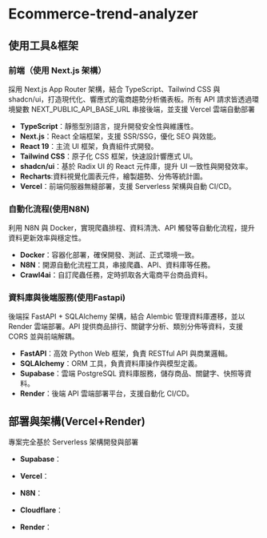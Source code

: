 # Ecommerce-trend-analyzer
## 使用工具&框架
### 前端（使用 Next.js 架構）
採用 Next.js App Router 架構，結合 TypeScript、Tailwind CSS 與 shadcn/ui，打造現代化、響應式的電商趨勢分析儀表板。所有 API 請求皆透過環境變數 NEXT_PUBLIC_API_BASE_URL 串接後端，並支援 Vercel 雲端自動部署
- **TypeScript**：靜態型別語言，提升開發安全性與維護性。
- **Next.js**：React 全端框架，支援 SSR/SSG，優化 SEO 與效能。
- **React 19**：主流 UI 框架，負責組件式開發。
- **Tailwind CSS**：原子化 CSS 框架，快速設計響應式 UI。
- **shadcn/ui**：基於 Radix UI 的 React 元件庫，提升 UI 一致性與開發效率。
- **Recharts**:資料視覺化圖表元件，繪製趨勢、分佈等統計圖。
- **Vercel**：前端伺服器無縫部署，支援 Serverless 架構與自動 CI/CD。
### 自動化流程(使用N8N)
利用 N8N 與 Docker，實現爬蟲排程、資料清洗、API 觸發等自動化流程，提升資料更新效率與穩定性。
- **Docker**：容器化部署，確保開發、測試、正式環境一致。
- **N8N**：開源自動化流程工具，串接爬蟲、API、資料庫等任務。
- **Crawl4ai**：自訂爬蟲任務，定時抓取各大電商平台商品資料。
### 資料庫與後端服務(使用Fastapi)
後端採 FastAPI + SQLAlchemy 架構，結合 Alembic 管理資料庫遷移，並以 Render 雲端部署。API 提供商品排行、關鍵字分析、類別分佈等資料，支援 CORS 並與前端解耦。
- **FastAPI**：高效 Python Web 框架，負責 RESTful API 與商業邏輯。
- **SQLAlchemy**：ORM 工具，負責資料庫操作與模型定義。
- **Supabase**：雲端 PostgreSQL 資料庫服務，儲存商品、關鍵字、快照等資料。
- **Render**：後端 API 雲端部署平台，支援自動化 CI/CD。

## 部署與架構(Vercel+Render)
專案完全基於 Serverless 架構開發與部署
- **Supabase**：

- **Vercel**：

- **N8N**：

- **Cloudflare**：

- **Render**：



